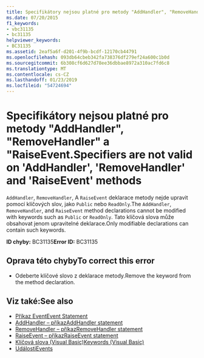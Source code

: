 ```yaml
---
title: Specifikátory nejsou platné pro metody "AddHandler", "RemoveHandler" a "RaiseEvent.
ms.date: 07/20/2015
f1_keywords:
- vbc31135
- bc31135
helpviewer_keywords:
- BC31135
ms.assetid: 2eaf5a6f-d201-4f9b-bcdf-12170cb44791
ms.openlocfilehash: 093db64cbeb342fa738376df279ef24a600c1b0d
ms.sourcegitcommit: 6b308cf6d627d78ee36dbbae8972a310ac7fd6c8
ms.translationtype: MT
ms.contentlocale: cs-CZ
ms.lasthandoff: 01/23/2019
ms.locfileid: "54724694"
---
```

# <a name="specifiers-are-not-valid-on-addhandler-removehandler-and-raiseevent-methods"></a><span data-ttu-id="14c6e-102">Specifikátory nejsou platné pro metody "AddHandler", "RemoveHandler" a "RaiseEvent.</span><span class="sxs-lookup"><span data-stu-id="14c6e-102">Specifiers are not valid on 'AddHandler', 'RemoveHandler' and 'RaiseEvent' methods</span></span>
<span data-ttu-id="14c6e-103">`AddHandler`, `RemoveHandler`, A `RaiseEvent` deklarace metody nejde upravit pomocí klíčových slov, jako `Public` nebo `ReadOnly`.</span><span class="sxs-lookup"><span data-stu-id="14c6e-103">The `AddHandler`, `RemoveHandler`, and `RaiseEvent` method declarations cannot be modified with keywords such as `Public` or `ReadOnly`.</span></span> <span data-ttu-id="14c6e-104">Tato klíčová slova může obsahovat jenom upravitelné deklarace.</span><span class="sxs-lookup"><span data-stu-id="14c6e-104">Only modifiable declarations can contain such keywords.</span></span>  
  
 <span data-ttu-id="14c6e-105">**ID chyby:** BC31135</span><span class="sxs-lookup"><span data-stu-id="14c6e-105">**Error ID:** BC31135</span></span>  
  
## <a name="to-correct-this-error"></a><span data-ttu-id="14c6e-106">Oprava této chyby</span><span class="sxs-lookup"><span data-stu-id="14c6e-106">To correct this error</span></span>  
  
-   <span data-ttu-id="14c6e-107">Odeberte klíčové slovo z deklarace metody.</span><span class="sxs-lookup"><span data-stu-id="14c6e-107">Remove the keyword from the method declaration.</span></span>  
  
## <a name="see-also"></a><span data-ttu-id="14c6e-108">Viz také:</span><span class="sxs-lookup"><span data-stu-id="14c6e-108">See also</span></span>
- [<span data-ttu-id="14c6e-109">Příkaz Event</span><span class="sxs-lookup"><span data-stu-id="14c6e-109">Event Statement</span></span>](../../visual-basic/language-reference/statements/event-statement.md)
- [<span data-ttu-id="14c6e-110">AddHandler – příkaz</span><span class="sxs-lookup"><span data-stu-id="14c6e-110">AddHandler statement</span></span>](~/docs/visual-basic/language-reference/statements/addhandler-statement.md)
- [<span data-ttu-id="14c6e-111">RemoveHandler – příkaz</span><span class="sxs-lookup"><span data-stu-id="14c6e-111">RemoveHandler statement</span></span>](~/docs/visual-basic/language-reference/statements/removehandler-statement.md)
- [<span data-ttu-id="14c6e-112">RaiseEvent – příkaz</span><span class="sxs-lookup"><span data-stu-id="14c6e-112">RaiseEvent statement</span></span>](~/docs/visual-basic/language-reference/statements/raiseevent-statement.md)
- [<span data-ttu-id="14c6e-113">Klíčová slova (Visual Basic)</span><span class="sxs-lookup"><span data-stu-id="14c6e-113">Keywords (Visual Basic)</span></span>](~/docs/visual-basic/language-reference/keywords/index.md)
- [<span data-ttu-id="14c6e-114">Události</span><span class="sxs-lookup"><span data-stu-id="14c6e-114">Events</span></span>](../../visual-basic/programming-guide/language-features/events/index.md)
